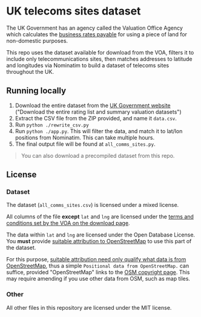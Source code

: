 # UK telecoms sites dataset

The UK Government has an agency called the Valuation Office Agency which calculates the [business rates payable](https://www.gov.uk/introduction-to-business-rates) for using a piece of land for non-domestic purposes.

This repo uses the dataset available for download from the VOA, filters it to include only telecommunications sites, then matches addresses to latitude and longitudes via Nominatim to build a dataset of telecoms sites throughout the UK.

## Running locally

1. Download the entire dataset from the [UK Government website](https://www.tax.service.gov.uk/business-rates-find/list-properties) ("Download the entire rating list and summary valuation datasets")
2. Extract the CSV file from the ZIP provided, and name it `data.csv`.
3. Run `python ./rewrite_csv.py`
4. Run `python ./app.py`. This will filter the data, and match it to lat/lon positions from Nominatim. This can take multiple hours.
5. The final output file will be found at `all_comms_sites.py`.

> You can also download a precompiled dataset from this repo.

## License

### Dataset

The dataset (`all_comms_sites.csv`) is licensed under a mixed license.

All columns of the file **except** `lat` and `lng` are licensed under the [terms and conditions set by the VOA on the download page](https://www.tax.service.gov.uk/business-rates-find/terms-and-conditions).

The data within `lat` and `lng` are licensed under the Open Database License. You **must** provide [suitable attribution to OpenStreetMap](https://www.openstreetmap.org/copyright) to use this part of the dataset.

For this purpose, [suitable attribution need only qualify what data is from OpenStreetMap](https://wiki.osmfoundation.org/wiki/Licence/Attribution_Guidelines#Attribution_text), thus a simple `Positional data from OpenStreetMap.` can suffice, provided "OpenStreetMap" links to the [OSM copyright page](https://www.openstreetmap.org/copyright). This may require amending if you use other data from OSM, such as map tiles.

### Other

All other files in this repository are licensed under the MIT license.
